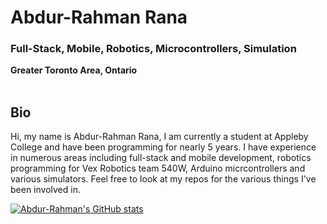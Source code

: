 # Abdur-Rahman Rana
### Full-Stack, Mobile, Robotics, Microcontrollers, Simulation
<b>Greater Toronto Area, Ontario</b>
<br></br>

<h2>Bio</h2>
Hi, my name is Abdur-Rahman Rana, I am currently a student at Appleby College and have been programming for nearly 5 years. I have experience in numerous areas including full-stack and mobile development, robotics programming for Vex Robotics team 540W, Arduino micrcontrollers and various simulators. Feel free to look at my repos for the various things I've been involved in.

[![Abdur-Rahman's GitHub stats](https://github-readme-stats.vercel.app/api?username=arrana16)](https://github.com/arrana16/github-readme-stats)
<!--
**arrana16/arrana16** is a ✨ _special_ ✨ repository because its `README.md` (this file) appears on your GitHub profile.

Here are some ideas to get you started:

- 🔭 I’m currently working on ...
- 🌱 I’m currently learning ...
- 👯 I’m looking to collaborate on ...
- 🤔 I’m looking for help with ...
- 💬 Ask me about ...
- 📫 How to reach me: ...
- 😄 Pronouns: ...
- ⚡ Fun fact: ...
-->
